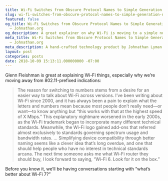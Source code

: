 ```yaml
---
title: Wi-Fi Switches from Obscure Protocol Names to Simple Generation Numbers
slug: wi-fi-switches-from-obscure-protocol-names-to-simple-generation-numbers
featured: false
og_title: Wi-Fi Switches from Obscure Protocol Names to Simple Generation Numbers
  – Johnathan.org
og_description: A great explainer on why Wi-Fi is moving to a simple numbering scheme.
meta_title: Wi-Fi Switches from Obscure Protocol Names to Simple Generation Numbers
  – Johnathan.org
meta_description: A hand-crafted technology product by Johnathan Lyman
layout: post
categories: posts
date: 2018-10-09 15:13:11.000000000 -07:00
---
```


Glenn Fleishman is great at explaining Wi-Fi things, especially why we’re moving away from 802.11-prefixed indications:

>  The reason for switching to numbers stems from a desire for an easier way to talk about Wi-Fi across versions. I’ve been writing about Wi-Fi since 2000, and it has always been a pain to explain what the letters and numbers mean because most people don’t really need—or want—to know anything but “this works with that at the highest speed of X Mbps.”
> This explanatory nightmare worsened in the early 2000s, as the Wi-Fi trademark began to incorporate many different technical standards. Meanwhile, the Wi-Fi logo gained add-ons that referred almost exclusively to standards governing spectrum usage and bandwidth rates.
>  …
> Simplifying device compatibility through better naming seems like a clever idea that’s long overdue, and one that should help people who have no interest in technical standards arcana. The next time someone asks me what Wi-Fi router they should buy, I look forward to saying, “Wi-Fi 6. Look for it on the box.”

Before you know it, we’ll be having conversations starting with “what’s better about Wi-Fi 7?”

